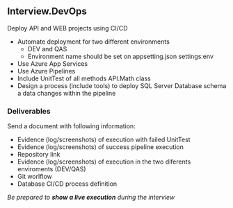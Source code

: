 ## Interview.DevOps
Deploy API and WEB projects using CI/CD

* Automate deployment for two different environments
	* DEV and QAS
	* Environment name should be set on appsetting.json settings:env
* Use Azure App Services
* Use Azure Pipelines
* Include UnitTest of all methods API.Math class
* Design a process (include tools) to deploy SQL Server Database schema a data changes within the pipeline

### Deliverables
Send a document with following information:

* Evidence (log/screenshots) of execution with failed UnitTest
* Evidence (log/screenshots) of success pipeline execution
* Repository link
* Evidence (log/screenshots) of execution in the two diferents enviroments (DEV/QAS)
* Git worlflow
* Database CI/CD process definition

_Be prepared to **show a live execution** during the interview_